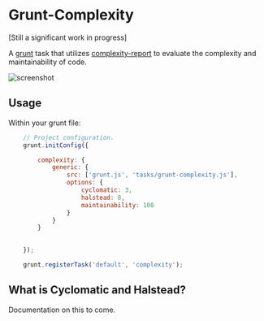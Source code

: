 # Grunt-Complexity

[Still a significant work in progress]

A [grunt](http://github.com/gruntjs/grunt/) task that utilizes
[complexity-report](https://github.com/philbooth/complexityReport.js)
to evaluate the complexity and maintainability of code.

![screenshot](https://raw.github.com/vigetlabs/grunt-complexity/master/example.png)

## Usage

Within your grunt file:

```javascript
    // Project configuration.
	grunt.initConfig({

		complexity: {
			generic: {
				src: ['grunt.js', 'tasks/grunt-complexity.js'],
				options: {
					cyclomatic: 3,
					halstead: 8,
					maintainability: 100
				}
			}
		}
		

	});

	grunt.registerTask('default', 'complexity');
```

## What is Cyclomatic and Halstead?

Documentation on this to come.
